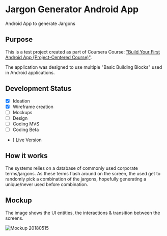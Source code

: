 # Jargon Generator Android App
Android App to generate Jargons

## Purpose
This is a test project created as part of Coursera Course: ["Build Your First Android App (Project-Centered Course)"](https://www.coursera.org/learn/android-app/home/welcome).

The application was designed to use multiple "Basic Building Blocks" used in Android applications.

## Development Status
- [x] Ideation
- [x] Wireframe creation
- [ ] Mockups
- [ ] Design
- [ ] Coding MVS
- [ ] Coding Beta
- [  Live Version

## How it works
The systems relies on a database of commonly used corporate terms/jargons. As these terms flash around on the screen, the used get to randomly pick a combination of the jargons, hopefully generating a unique/never used before combination.

## Mockup
The image shows the UI entities, the interactions & transition between the screens.

![Mockup 20180515](https://arun-ks.github.io/JargonGeneratorApp//JargonGeneratorAppWireframe.jpg)
